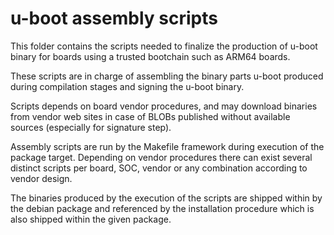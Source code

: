 # u-boot assembly scripts
This folder contains the scripts needed to finalize the production of u-boot binary for boards using a trusted bootchain  such as ARM64 boards.

These scripts are in charge of assembling the binary parts u-boot produced during compilation stages and signing the u-boot binary.

Scripts depends on board vendor procedures, and may download binaries from vendor web sites in case of BLOBs published without available sources (especially for signature step).

Assembly scripts are run by the Makefile framework during execution of the package target. Depending on vendor procedures there can exist several distinct scripts per board, SOC, vendor or any combination according to vendor design.

The binaries produced by the execution of the scripts are shipped within by the debian package and referenced by the installation procedure which is also shipped within the given package.
